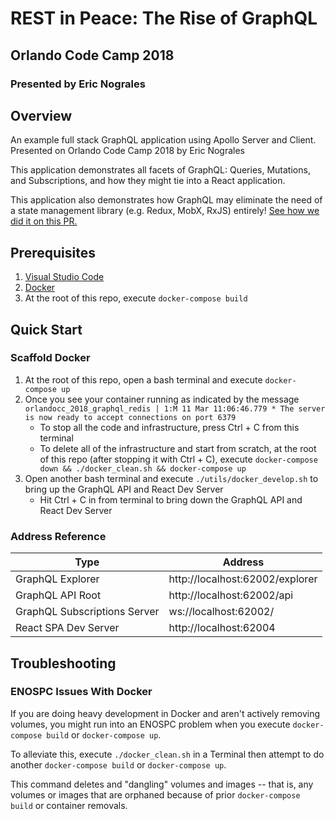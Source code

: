 # REST in Peace: The Rise of GraphQL

## Orlando Code Camp 2018

### Presented by Eric Nograles

## Overview

An example full stack GraphQL application using Apollo Server and Client. Presented on Orlando Code Camp 2018 by Eric Nograles

This application demonstrates all facets of GraphQL: Queries, Mutations, and Subscriptions, and how they might tie into a React application.

This application also demonstrates how GraphQL may eliminate the need of a state management library (e.g. Redux, MobX, RxJS) entirely! [See how we did it on this PR.](https://github.com/ericnograles/orlandocc-2018-graphql/pull/1)

## Prerequisites

1. [Visual Studio Code](https://code.visualstudio.com/)
1. [Docker](https://www.docker.com/)
1. At the root of this repo, execute `docker-compose build`

## Quick Start

### Scaffold Docker

1. At the root of this repo, open a bash terminal and execute `docker-compose up`
1. Once you see your container running as indicated by the message `orlandocc_2018_graphql_redis | 1:M 11 Mar 11:06:46.779 * The server is now ready to accept connections on port 6379`
    * To stop all the code and infrastructure, press Ctrl + C from this terminal
    * To delete all of the infrastructure and start from scratch, at the root of this repo (after stopping it with Ctrl + C), execute `docker-compose down && ./docker_clean.sh && docker-compose up`
1. Open another bash terminal and execute `./utils/docker_develop.sh` to bring up the GraphQL API and React Dev Server
    * Hit Ctrl + C in from terminal to bring down the GraphQL API and React Dev Server

### Address Reference

| Type  | Address |
| ------------- | ------------- |
| GraphQL Explorer  | http://localhost:62002/explorer  |
| GraphQL API Root  | http://localhost:62002/api  |
| GraphQL Subscriptions Server  | ws://localhost:62002/  |
| React SPA Dev Server  | http://localhost:62004  |

## Troubleshooting

### ENOSPC Issues With Docker

If you are doing heavy development in Docker and aren't actively removing volumes, you might run into an ENOSPC problem when you execute `docker-compose build` or `docker-compose up`.  

To alleviate this, execute `./docker_clean.sh` in a Terminal then attempt to do another `docker-compose build` or `docker-compose up`.

This command deletes and "dangling" volumes and images -- that is, any volumes or images that are orphaned because of prior `docker-compose build` or container removals.



